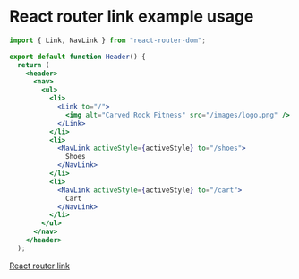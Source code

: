 # React router link example usage

```jsx
import { Link, NavLink } from "react-router-dom";

export default function Header() {
  return (
    <header>
      <nav>
        <ul>
          <li>
            <Link to="/">
              <img alt="Carved Rock Fitness" src="/images/logo.png" />
            </Link>
          </li>
          <li>
            <NavLink activeStyle={activeStyle} to="/shoes">
              Shoes
            </NavLink>
          </li>
          <li>
            <NavLink activeStyle={activeStyle} to="/cart">
              Cart
            </NavLink>
          </li>
        </ul>
      </nav>
    </header>
  );
```

[React router link]("https://v5.reactrouter.com/web/example/custom-link")
